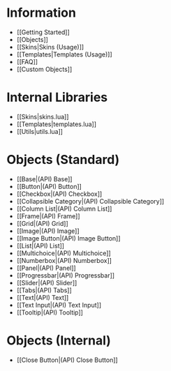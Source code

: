 # Information
* [[Getting Started]]
* [[Objects]]
* [[Skins|Skins (Usage)]]
* [[Templates|Templates (Usage)]]
* [[FAQ]]
* [[Custom Objects]]

# Internal Libraries
* [[Skins|skins.lua]]
* [[Templates|templates.lua]]
* [[Utils|utils.lua]]

# Objects (Standard)
* [[Base|(API) Base]]
* [[Button|(API) Button]]
* [[Checkbox|(API) Checkbox]]
* [[Collapsible Category|(API) Collapsible Category]]
* [[Column List|(API) Column List]]
* [[Frame|(API) Frame]]
* [[Grid|(API) Grid]]
* [[Image|(API) Image]]
* [[Image Button|(API) Image Button]]
* [[List|(API) List]]
* [[Multichoice|(API) Multichoice]]
* [[Numberbox|(API) Numberbox]]
* [[Panel|(API) Panel]]
* [[Progressbar|(API) Progressbar]]
* [[Slider|(API) Slider]]
* [[Tabs|(API) Tabs]]
* [[Text|(API) Text]]
* [[Text Input|(API) Text Input]]
* [[Tooltip|(API) Tooltip]]

# Objects (Internal)
* [[Close Button|(API) Close Button]]
